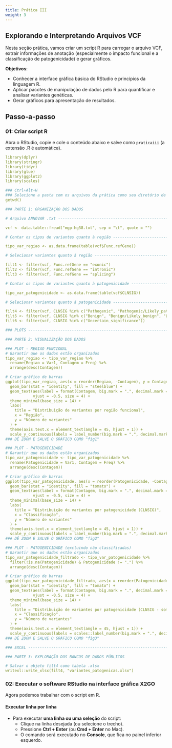 ```yaml
---
title: Prática III
weight: 3
---
```


## Explorando e Interpretando Arquivos VCF

Nesta seção prática, vamos criar um script R para carregar o arquivo VCF, extrair informações de anotação (especialmente o impacto funcional e a classificação de patogenicidade) e gerar gráficos.


**Objetivos**:

- Conhecer a interface gráfica básica do RStudio e princípios da linguagem R.
- Aplicar pacotes de manipulação de dados pelo R para quantificar e analisar variantes genéticas.
- Gerar gráficos para apresentação de resultados.


## Passo-a-passo

### 01: Criar script R

Abra o RStudio, copie e cole o conteúdo abaixo e salve como `praticaiii` (a extensão .R é automática).

```yaml
library(dplyr)
library(stringr)
library(tidyr)
library(glue)
library(ggplot2)
library(scales)

### Ctrl+Alt+H
### Selecione a pasta com os arquivos da prática como seu diretório de trabalho
getwd()

### PARTE 1: ORGANIZAÇÃO DOS DADOS

# Arquivo ANNOVAR .txt ---------------------------------------------------------

vcf <- data.table::fread("mgp-hg38.txt", sep = "\t", quote = "")

# Contar os tipos de variantes quanto à região ---------------------------------

tipo_var_regiao <- as.data.frame(table(vcf$Func.refGene))

# Selecionar variantes quanto à região -----------------------------------------

filt1 <- filter(vcf, Func.refGene == "exonic")
filt2 <- filter(vcf, Func.refGene == "intronic")
filt3 <- filter(vcf, Func.refGene == "splicing")

# Contar os tipos de variantes quanto à patogenicidade -------------------------

tipo_var_patogenicidade <- as.data.frame(table(vcf$CLNSIG))

# Selecionar variantes quanto à patogenicidade ---------------------------------

filt4 <- filter(vcf, CLNSIG %in% c("Pathogenic", "Pathogenic/Likely_pathogenic", "Pathogenic/Likely_pathogenic/Pathogenic,_low_penetrance", "Pathogenic/Likely_pathogenic/Pathogenic,_low_penetrance|other", "Pathogenic/Pathogenic,_low_penetrance|other", "Likely_pathogenic"))
filt5 <- filter(vcf, CLNSIG %in% c("Benign", "Benign/Likely_benign", "Likely_benign"))
filt6 <- filter(vcf, CLNSIG %in% c("Uncertain_significance"))

### PLOTS ----------------------------------------------------------------------

### PARTE 2: VISUALIZAÇÃO DOS DADOS

### PLOT - REGIAO FUNCIONAL
# Garantir que os dados estão organizados
tipo_var_regiao <- tipo_var_regiao %>%
  rename(Regiao = Var1, Contagem = Freq) %>%
  arrange(desc(Contagem))

# Criar gráfico de barras
ggplot(tipo_var_regiao, aes(x = reorder(Regiao, -Contagem), y = Contagem)) +
  geom_bar(stat = "identity", fill = "steelblue") +
  geom_text(aes(label = format(Contagem, big.mark = ".", decimal.mark = ",")), 
            vjust = -0.5, size = 4) +
  theme_minimal(base_size = 14) +
  labs(
    title = "Distribuição de variantes por região funcional",
    x = "Região",
    y = "Número de variantes"
  ) +
  theme(axis.text.x = element_text(angle = 45, hjust = 1)) +
  scale_y_continuous(labels = label_number(big.mark = ".", decimal.mark = ","))
### DÊ ZOOM E SALVE O GRÁFICO COMO "fig1"

### PLOT - PATOGENICIDADE
# Garantir que os dados estão organizados
tipo_var_patogenicidade <- tipo_var_patogenicidade %>%
  rename(Patogenicidade = Var1, Contagem = Freq) %>%
  arrange(desc(Contagem))

# Criar gráfico de barras
ggplot(tipo_var_patogenicidade, aes(x = reorder(Patogenicidade, -Contagem), y = Contagem)) +
  geom_bar(stat = "identity", fill = "tomato") +
  geom_text(aes(label = format(Contagem, big.mark = ".", decimal.mark = ",")), 
            vjust = -0.5, size = 4) +
  theme_minimal(base_size = 14) +
  labs(
    title = "Distribuição de variantes por patogenicidade (CLNSIG)",
    x = "Classificação",
    y = "Número de variantes"
  ) +
  theme(axis.text.x = element_text(angle = 45, hjust = 1)) +
  scale_y_continuous(labels = label_number(big.mark = ".", decimal.mark = ","))
### DÊ ZOOM E SALVE O GRÁFICO COMO "fig2"

### PLOT - PATOGENICIDADE (excluindo não classificadas)
# Garantir que os dados estão organizados
tipo_var_patogenicidade_filtrado <- tipo_var_patogenicidade %>%
  filter(!is.na(Patogenicidade) & Patogenicidade != ".") %>%
  arrange(desc(Contagem))

# Criar gráfico de barras
ggplot(tipo_var_patogenicidade_filtrado, aes(x = reorder(Patogenicidade, -Contagem), y = Contagem)) +
  geom_bar(stat = "identity", fill = "tomato") +
  geom_text(aes(label = format(Contagem, big.mark = ".", decimal.mark = ",")), 
            vjust = -0.5, size = 4) +
  theme_minimal(base_size = 14) +
  labs(
    title = "Distribuição de variantes por patogenicidade (CLNSIG - somente classificadas)",
    x = "Classificação",
    y = "Número de variantes"
  ) +
  theme(axis.text.x = element_text(angle = 45, hjust = 1)) +
  scale_y_continuous(labels = scales::label_number(big.mark = ".", decimal.mark = ","))
### DÊ ZOOM E SALVE O GRÁFICO COMO "fig3"

### EXCEL ----------------------------------------------------------------------

### PARTE 3: EXPLORAÇÃO DOS BANCOS DE DADOS PÚBLICOS

# Salvar o objeto filt4 como tabela .xlsx
writexl::write_xlsx(filt4, "variantes_patogenicas.xlsx")

```

### 02: Executar o software RStudio na interface gráfica X2GO

Agora podemos trabalhar com o script em R.

#### Executar linha por linha
- Para executar **uma linha ou uma seleção** do script:
  - Clique na linha desejada (ou selecione o trecho).
  - Pressione **Ctrl + Enter** (ou **Cmd + Enter** no Mac).
  - O comando será executado no **Console**, que fica no painel inferior esquerdo.
